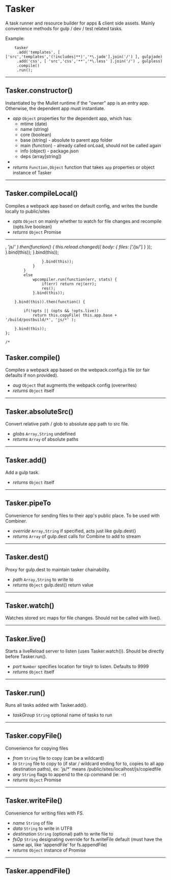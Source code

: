 # Tasker

A task runner and resource builder for apps & client side assets. Mainly convenience methods for gulp / dev / test related tasks.

Example:
```
    tasker
     .add('templates', [ ['src','templates','(!includes|**)','*\.jade'].join('/') ], gulpjade)
     .add('css', [ 'src','css','**','*\.less' ].join('/') , gulpless)
     .compile()
     .run();
```

****

## Tasker.constructor()

Instantiated by the Mullet runtime if the "owner" app is an entry app. Otherwise, the dependent app must instantiate.

*	*app* `Object` properties for the dependent app, which has:
	- mtime (date)
	- name (string)
	- core (boolean)
	- base (string) - absolute to parent app folder
	- main (function) - already called onLoad, should not be called again
	- info (object) - package.json
	- deps (array[string])
*	
*	*returns* `Function,Object` function that takes `app` properties or object instance of Tasker

****

## Tasker.compileLocal()

Compiles a webpack app based on default config, and writes the bundle locally to public/sites

*	*opts* `Object` on mainly whether to watch for file changes and recompile (opts.live boolean)
*	*returns* `Object` Promise

****

, 'js/*' ).then(function() {
                                this.reload.changed({
                                    body: {
                                        files:  ['/js/*']
                                    }
                                });
                            }.bind(this));
                        }.bind(this));

                    }.bind(this));
                }
            }
            else
                wpcompiler.run(function(err, stats) {
                    if(err) return rej(err);
                    res();
                }.bind(this));
            
        }.bind(this)).then(function() {
            
            if(!opts || (opts && !opts.live))
                return this.copyFile( this.app.base + '/build/postbuild/*', 'js/*' );
            
        }.bind(this));
    };
    
    /*
## Tasker.compile()

Compiles a webpack app based on the webpack.config.js file (or fair defaults if non provided).

*	*aug* `Object` that augments the webpack config (overwrites)
*	*returns* `Object` itself

****

## Tasker.absoluteSrc()

Convert relative path / glob to absolute app path to src file.

*	*globs* `Array,String` undefined
*	*returns* `Array` of absolute paths

****

## Tasker.add()

Add a gulp task.

*	*returns* `Object` itself

****

## Tasker.pipeTo 

Convenience for sending files to their app's public place. To be used with Combiner.

*	*override* `Array,String` if specified, acts just like gulp.dest()
*	*returns* `Array` of gulp.dest calls for Combine to add to stream

****

## Tasker.dest()

Proxy for gulp.dest to maintain tasker chainability.

*	*path* `Array,String` to write to
*	*returns* `Object` gulp.dest() return value

****

## Tasker.watch() 

Watches stored src maps for file changes. Should not be called with live().

****

## Tasker.live() 

Starts a liveReload server to listen (uses Tasker.watch()). Should be directly before Tasker.run().

*	*port* `Number` specifies location for tinylr to listen. Defaults to 9999
*	*returns* `Object` itself

****

## Tasker.run()

Runs all tasks added with Tasker.add().

*	*taskGroup* `String` optional name of tasks to run

****

## Tasker.copyFile()

Convenience for copying files

*	*from* `String` file to copy (can be a wildcard)
*	*to* `String` file to copy to (if star / wildcard ending for to, copies to all app destination paths), ex: 'js/*' means /public/sites/localhost/js/copiedfile
*	*any* `String` flags to append to the cp command (ie: -r)
*	*returns* `Object` Promise

****

## Tasker.writeFile()

Convenience for writing files with FS.

*	*name* `String` of file
*	*data* `String` to write in UTF8
*	*destination* `String` (optional) path to write file to
*	*fsOp* `String` designating override for fs.writeFile default (must have the same api, like 'appendFile' for fs.appendFile)
*	*returns* `Object` instance of Promise

****

## Tasker.appendFile()